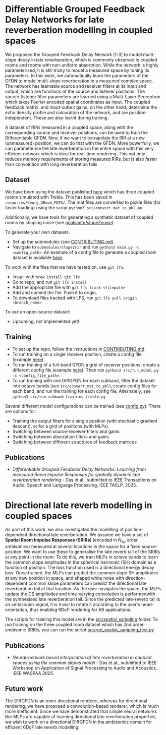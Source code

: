 # Differentiable Grouped Feedback Delay Networks for late reverberation modelling in coupled spaces

We proposed the Grouped Feedback Delay Network [1-3] to model multi-slope decay in late reverberation, which is commonly observed in coupled rooms and rooms with non-uniform absorption.
While the network is highly parameterised, it is still tricky to model a measured space by tuning its parameters. In this work, we automatically learn the parameters of the GFDN to model multi-slope reverberation in a measured complex space. The network has learnable source and receiver filters at its input and output, which are functions of the source and listener positions. The source-listener filter parameters are learned using a Multi-Layer Perceptron which takes Fourier encoded spatial coordinates as input. The coupled feedback matrix, and input-output gains, on the other hand, determine the echo density profile and colouration of the network, and are position-independent. These are also learnt during training.

A dataset of RIRs measured in a coupled space, along with the corresponding source and receiver positions, can be used to train the Differentiable GFDN. Now, if we want to extrapolate the RIR at a new (unmeasured) position, we can do that with the
GFDN. More powerfully, we can parameterise the late reverberation in the entire space with this very efficient network which is ideal for real-time rendering. This not only
reduces memory requirements of storing measured RIRs, but is also faster than convolution with long reverberation tails.

## Dataset
We have been using the dataset published [here](https://zenodo.org/records/13338346) which has three coupled rooms simulated with Treble.
This has been saved in `resources/Georg_3Room_FDTD/`. The mat files are converted to pickle files (for faster loading) using the script `python3 src/convert_mat_to_pkl.py`

Additionally, we have tools for generating a synthetic dataset of coupled rooms by shaping noise (see [gdalsanto/slope2noise](https://github.com/gdalsanto/slope2noise/blob/main/config/rir_synthesis_coupled_room.yml)). 

To generate your own datasets,
- Set up the submodules (see [CONTRIBUTING.md](CONTRIBUTING.md)). 
- Navigate to `submodules/slope2rir` and run `python3 main.py -c <config_path>`. An example of a config file to generate a coupled room dataset is available [here]( submodules/slope2rir/config/rir_synthesis_coupled_room_single_batch.yml).

To work with the files that we have tested on, use `git lfs`.
- Install with `brew install git lfs`
- Go to repo, and run `git lfs install`
- Add the appropriate file with `git lfs track <filepath>`
- Add and commit the file. Push it to origin.
- To download files tracked with LFS, run `git lfs pull origin <branch_name>`

To use an open-source dataset:
- Upcoming, not implemented yet!

## Training

- To set up the repo, follow the instructions in [CONTRIBUTING.md](CONTRIBUTING.md). 
- To run training on a single receiver position, create a config file (example [here](./data/config/single_rir_fit_broadband_two_stage_decay_colorless_prototype.yml)). 
- To run training of a full-band GFDN a grid of receiver positions, create a different config file (example [here](./data/config/treble_data_grid_training_full_band_colorless_loss.yml)). Then run `python3 src/run_model.py -c <config_file_path>`. 
- To run training with one DiffGFDN for each subband, filter the dataset into octave bands (see `src/convert_mat_to_pkl`), create config files for each band, and run the training for each config file. Alternately, see `python3 src/run_subband_training_treble.py`

Several different model configurations can be trained (see [config.py](.src/diff_gfdn/config/config.py)). There are options for:
- Training the output filters for a single position (with stochastic gradient descent), or for a grid of positions (with MLPs).
- Switching between source-receiver filters and gains
- Switching between absorption filters and gains
- Switching between different structures of feedback matrices

## Publications

- <i>Differentiable Grouped Feedback Delay Networks: Learning from measured Room Impulse Responses for spatially dynamic late reverberation rendering</i> - Das et al., submitted to IEEE Transactions on Audio, Speech and Language Processing, IEEE TASLP, 2025.


<!--
## Model architecture

<div align="center">
<img src="./notes/diffGFDN_colorless_FDN.png" alt="Differentiable GFDN architecture" width="500">
</div>

- The network is trained with the frequency-sampling method to make it differentiable. In this method, the transfer function of the GFDN is calculated at densely spaced points on the unit circle.
- The delay line lengths, $\mathbf{m}_i$, are co-prime and fixed, and the absorption gains/filters, $\mathbf{\gamma}_i(z)$, are derived from the common decay times of the RIRs [4].
- We use an MLP to train the source and receiver filters, $\mathbf{g}_i(z), \mathbf{g}_o(z)$, of the DiffGFDN. The inputs into the MLP are $(x,y,z)$ spatial coordinates encoded with Fourier transformations.
- The outputs of the MLPs are:
	- For a single full-band GFDN: state-variable filter (SVF) resonances and gains which are then converted into a parametric equaliser (PEQ). The PEQ consists of a cascade of biquad filters with cutoff frequencies at octave bands.
	- For a subband GFDN: scalar gains.
- For a GFDN with $N$ delay lines, $N_{group}$ groups and $N_{del} = \frac{N}{N_{group}}$ delay lines per group, the block diagonal feedback matrix, $\mathbf{A} \in \mathbb{R}^{N \times N}$ is given by, 
``` math
\begin{align*}
A(z) &=
\begin{bmatrix}
\mathbf{M_1} & \mathbf{0} & \ldots & \mathbf{0} \\
\mathbf{0} &  \mathbf{M_2} & \ldots & \mathbf{0} \\
\vdots & \vdots & \ddots & \vdots \\
\mathbf{0} & \mathbf{0} & \ldots & \mathbf{M}_{N_{group}}
\end{bmatrix} \\
 &\mathbf{M_i}^H \mathbf{M_i} = \mathbf{I}
 \end{align*}
```
where $\mathbf{M_i} \in \mathbb{R}^{N_\text{del} \times N_\text{del}}$ is the unitary mixing matix for each individual group. The unitary matrices are parameterised as,
```math
\begin{align*}
\mathbf{M_i} = \exp \left(\mathbf{W}_{i_\text{Tr}} - \mathbf{W}_{i_\text{Tr}}^T \right),
\end{align*}
``` 
where $\exp$ denotes the matrix exponential, and $\mathbf{W}_{i_\text{Tr}}$ is the upper triangular part of a real-positive matrix $\mathbf{W_i} \in \mathbb{R}^{N_{del} \times N_{del}}$, which is learned during training.
- The input-output gains, $\mathbf{b, c}, \in \mathbb{R}^{N \times 1}$ are also learned during training.
- The transfer function of the DiffGFDN for the $(p,q)$th source-receiver position is given by,
```math
\begin{align*}
\widehat{H}_{pq}(z) &= \mathbf{c}_p^T(z) \left[\mathbf{D_m}^{-1}(z) \mathbf{\Gamma}^{-1}(z)- \mathbf{A}\right]^{-1} \mathbf{b}_q(z) + d(z), \\
\mathbf{c}_p(z) &= \mathbf{c} \odot (\mathbf{g_i}_p(z) \otimes \mathbb{1}), \qquad \mathbf{b}_q(z) = \mathbf{b} \odot (\mathbf{g_q}_j(z) \otimes \mathbb{1}) \\
\mathbf{D_m}(z) &= \text{diag} \left(z^{-m_1}, \ldots, z^{-m_N} \right), \qquad \mathbf{\Gamma}(z) = \text{diag} \left(\gamma_1(z), \ldots, \gamma_N(z) \right)
\end{align*}
```

### Loss function

To match a desired impulse response at a source-receiver location $H_{pq}(z)$, we minimise the normalised energy decay relief (EDR) loss between the DiffGFDN's output, $\hat{H}_{pq}(z)$,  and the desired RIR at each location,

``` math
\begin{align*}
\text{EDR}(k, m) &= 10 \log_{10} \left(\sum_{\tau=m}^M |H_{pq}(k, \tau) |^2 \right) \\
\mathcal{L}_{\text{EDR}} &= \frac{ \sum_k \sum_m |EDR_{H_{pq}}(k, m) - EDR_{\widehat{H}_{pq}}(k, m)|}{\sum_k \sum_m |EDR_{H_{pq}}(k, m)|}
\end{align*}
```

We also include an energy decay curve (EDC) matching loss, given by,

```math
\begin{align*}
\text{EDC}(t) &= 10 \log_{10} \left(\sum_{l=t}^T h_{pq}(l) \right) \\
\mathcal{L}_{\text{EDC}} &= \frac{1}{T} \sum_{t=1}^T \left| \text{EDC}_{h_{pq}}(t) - \text{EDC}_{\widehat{h}_{pq}}(t) \right| 
\end{align*}
```

To ensure that the GFDN is colourless, and has sufficient echo density, we also include spectral and colouration losses, given by:
```math
\begin{align*}
\mathcal{L}_{\text{spectral}} &=\sum_{i=1}^{N_{group}} \frac{1}{K} \sum_{k=1}^K \left( |\mathbf{c}_i^T (D_{\mathbf{m}_i}(z_k^{-1}) - \mathbf{M}_i)^{-1} \mathbf{b}_i |^2 - 1 \right), \qquad z_k = e^{j\omega_k} \\
\mathcal{L}_{\text{sparsity}} &= \sum_{i=1}^{N_{group}} \frac{N_{del} \sqrt{N_{del}} - \sum_{m,n}|\mathbf{M}_i(m,n)|}{N_{del}\sqrt{N_{del}} - 1}
\end{align*}
```
-->

# Directional late reverb modelling in coupled spaces

As part of this work, we also investigated the modelling of position-dependent directional late reverberation. We assume we have a set of <b> Spatial Room Impulse Responses (SRIRs) </b> (encoded in $N_\text{sp}$ order ambisonics) measured at several locations in the space for a fixed source-position. We want to use these to generalise the late reverb tail of the SRIRs at any point in the room. To do this, we train MLPs in octave bands to learn the common slope amplitudes in the spherical harmonic (SH) domain as a function of position. The loss function used is a directional energy decay loss. Once trained, the MLPs can predict the common slope SH amplitudes at any new position in space, and shaped white noise with direction-dependent common slope parameters can predict the directional late reverberation tail at that location. As the user navigates the space, the MLPs update the CS amplitudes and time-varying convolution is performedwith the synthesised late reverberation tail. Since the predicted late-reverb tail is an ambisonics signal, it is trivial to rotate it according to the user's head-orientation, thus enabling 6DoF rendering for AR applications.

The scripts for training this model are in the [src/spatial_sampling](src/spatial_sampling/) folder. To run training on the three coupled room dataset which has $2$nd order ambisonic SRIRs, you can run the script [src/run_spatial_sampling_test.py](src/run_spatial_sampling_test.py)


## Publications

- <i>Neural-network based interpolation of late reverberation in coupled spaces using the common slopes model</i> - Das et al., submitted to IEEE Workshop on Application of Signal Processing to Audio and Acoustics, IEEE WASPAA 2025.

## Future work

The DiffGFDN is an omni-directional renderer, whereas for directional rendering, we have proposed a convolution-based renderer, which is much more inefficient. Since we have demonstrated that simple neural networks like MLPs are capable of learning directional late reverberation properties, we wish to work on a directional DiffGFDN in the ambisonics domain for efficient 6DoF late reverb modelling.



